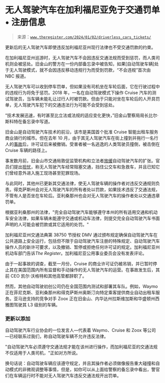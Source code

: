 <!--yml

类别：未分类

日期：2024 年 5 月 27 日 14:28:47

-->

# 无人驾驶汽车在加利福尼亚免于交通罚单 • 注册信息

> 来源：[`www.theregister.com/2024/01/02/driverless_cars_tickets/`](https://www.theregister.com/2024/01/02/driverless_cars_tickets/)

更新后的无人驾驶汽车即使违反加利福尼亚州现行法律也不受交通罚款的约束。

在加利福尼亚州巡游时，无人驾驶汽车不会因违反交通法规而受到惩罚，而人类司机则会被惩处。旧金山的警方在一份内部备忘录中被告知，如果[自动驾驶车辆]处于无人驾驶模式，就不会因违反移动违规行为而受到罚款，“不会违规”首次由 NBC 报道。

无人驾驶汽车可以收到停车罚单，但如果没有司机坐在车轮后面，它在行驶过程中的违规行为将免于惩罚。2018 年，一名在自动驾驶模式下操作 Cruise 汽车的测试驾驶员，当车辆未能礼让过行人时被罚款。但由于只能对坐在车轮后的人开具罚单，无人驾驶汽车犯下的交通违法行为可能不会受到惩处。

“技术发展迅速，有时甚至比立法或法规的适应变化更快，”旧金山警察局局长比尔·斯科特在备忘录中写道。

旧金山是自动驾驶汽车技术的前沿，该市是美国首个批准 Cruise 智能出租车服务商业骑行的城市。但在去年 10 月，由于其无人驾驶汽车在街上撞到并拖行一名行人的[事故](https://www.theregister.com/2023/10/04/driverless_cruise_car_pedestrian/)后，许可证后来被撤销。受害者被一名逃逸的人类驾驶员撞倒，被击倒在 Cruise 车辆的路径上。

事发数月前，旧金山市交通局敦促监管机构和立法者[放缓](https://sfstandard.com/2023/07/19/san-francisco-transportation-agency-driverless-cars-expansion-slowdown/)自动驾驶汽车的扩张。官员们提出[担忧](https://www.theregister.com/2022/09/27/gm_cruise_robocar_safety_waiver/)，称无人驾驶汽车经常阻塞交通，挡住公交车和急救车，并且已知它们曾经意外进入施工现场甚至犯罪现场。

与此同时，其他州已更新其交通法律，使无人驾驶车辆的操作者对违反交通规则负责。得克萨斯州会对无人驾驶汽车的所有者处以罚款，如果技术违反了交通法规，不管有人是否坐在车轮后。亚利桑那州也会对无人驾驶汽车的操作者处以交通违章罚单。

根据亚利桑那州的法律，"完全自动驾驶汽车能够遵守本州的所有适用交通和机动车安全法律，如果车辆未能遵守交通或机动车法律，则提交完全自动驾驶汽车书面声明的人可能会被罚款或其它适用的处罚。"

加利福尼亚州交通法典第 38750 节授权 DMV 通过颁布规定确保自动驾驶汽车在公共道路上安全运行，包括但不限于自动驾驶汽车注册的特殊规定、自动驾驶汽车操作人员的新许可要求，以及撤销、暂停或拒绝任何许可证的规定。加利福尼亚州机动车部门告诉*The Register*。加利福尼亚公用事业委员会没有发表评论。

由于一起事故的调查，截至一月份，Cruise 的商业许可证仍被吊销，并已暂时停止其在美国范围内所有监督和手动操作的无人驾驶汽车的运营。在事故发生后，其前 CEO 凯尔·沃格特和其他高管都辞职了。

然而，其他自动驾驶初创公司仍在全国范围内测试和部署其车队。例如，Waymo 正在菲尼克斯、亚利桑那州和得克萨斯州奥斯汀向特定乘客提供商业自动出租车服务。亚马逊支持的竞争对手 Zoox 正在旧金山、内华达州拉斯维加斯和华盛顿州西雅图驾驶其 L3 级别的车辆。

### 更新以添加

自动驾驶汽车行业协会的一位发言人—代表着 Waymo、Cruise 和 Zoox 等公司—已经联系过我们，称自动驾驶车辆不允许违反法律。

"自动驾驶汽车必须遵守交通法规才能在该州进行操作，而加利福尼亚的交通法规不仅适用于人类司机，"正如对方所说。

换句话说：自动驾驶车辆应该遵守规定，并且其操作者必须做像报告重大碰撞和自动模式的非微观调整等事情，但是，如你可以从上面给警察的备忘录中看出，警官们在车辆运行时不能对无人驾驶汽车违反交通法规开出罚单。
